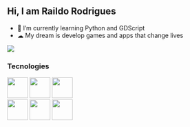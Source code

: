 ## Hi, I am Raildo Rodrigues
- 🌱  I’m currently learning Python and GDScript
- ☁   My dream is develop games and apps that change lives

<a href="https://github.com/raildorodrigues">
  <img  align="center" src="https://github-readme-stats.vercel.app/api?username=raildorodrigues&count_private=true&show_icons=true&theme=dark" />
</a>


### Tecnologies
<div>
   <img height = "48px" src="https://img.shields.io/badge/GDSCRIPT-%23141414.svg?style=for-the-badge&logo=godot-engine&logoColor=55ae69" />
   <img height = "48px" src="https://img.shields.io/badge/javascript-%23141414.svg?style=for-the-badge&logo=javascript&logoColor=55ae69" />
   <img height = "48px" src="https://img.shields.io/badge/python-%23141414?style=for-the-badge&logo=python&logoColor=55ae69" /><br>
   <img height = "48px" src="https://img.shields.io/badge/html5-%23141414.svg?style=for-the-badge&logo=html5&logoColor=55ae69" />
   <img height = "48px" src="https://img.shields.io/badge/css3-%23141414.svg?style=for-the-badge&logo=css3&logoColor=55ae69" />
   <img height = "48px" src="https://img.shields.io/badge/c%23-%23141414.svg?style=for-the-badge&logo=c-sharp&logoColor=55ae69" />

</div>
